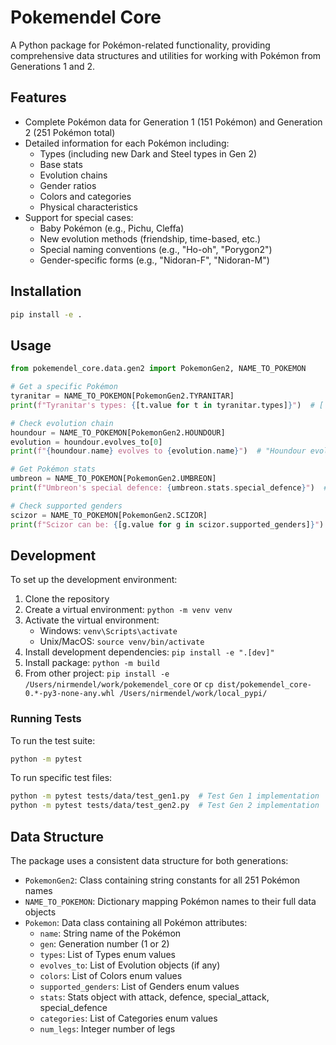 # Pokemendel Core

A Python package for Pokémon-related functionality, providing comprehensive data structures and utilities for working with Pokémon from Generations 1 and 2.

## Features

- Complete Pokémon data for Generation 1 (151 Pokémon) and Generation 2 (251 Pokémon total)
- Detailed information for each Pokémon including:
  - Types (including new Dark and Steel types in Gen 2)
  - Base stats
  - Evolution chains
  - Gender ratios
  - Colors and categories
  - Physical characteristics
- Support for special cases:
  - Baby Pokémon (e.g., Pichu, Cleffa)
  - New evolution methods (friendship, time-based, etc.)
  - Special naming conventions (e.g., "Ho-oh", "Porygon2")
  - Gender-specific forms (e.g., "Nidoran-F", "Nidoran-M")

## Installation

```bash
pip install -e .
```

## Usage

```python
from pokemendel_core.data.gen2 import PokemonGen2, NAME_TO_POKEMON

# Get a specific Pokémon
tyranitar = NAME_TO_POKEMON[PokemonGen2.TYRANITAR]
print(f"Tyranitar's types: {[t.value for t in tyranitar.types]}")  # ['ROCK', 'DARK']

# Check evolution chain
houndour = NAME_TO_POKEMON[PokemonGen2.HOUNDOUR]
evolution = houndour.evolves_to[0]
print(f"{houndour.name} evolves to {evolution.name}")  # "Houndour evolves to Houndoom"

# Get Pokémon stats
umbreon = NAME_TO_POKEMON[PokemonGen2.UMBREON]
print(f"Umbreon's special defence: {umbreon.stats.special_defence}")  # 130

# Check supported genders
scizor = NAME_TO_POKEMON[PokemonGen2.SCIZOR]
print(f"Scizor can be: {[g.value for g in scizor.supported_genders]}")  # ['MALE', 'FEMALE']
```

## Development

To set up the development environment:

1. Clone the repository
2. Create a virtual environment: `python -m venv venv`
3. Activate the virtual environment:
   - Windows: `venv\Scripts\activate`
   - Unix/MacOS: `source venv/bin/activate`
4. Install development dependencies: `pip install -e ".[dev]"`
5. Install package: `python -m build`
6. From other project: `pip install -e /Users/nirmendel/work/pokemendel_core` or `cp dist/pokemendel_core-0.*-py3-none-any.whl /Users/nirmendel/work/local_pypi/`

### Running Tests

To run the test suite:

```bash
python -m pytest
```

To run specific test files:

```bash
python -m pytest tests/data/test_gen1.py  # Test Gen 1 implementation
python -m pytest tests/data/test_gen2.py  # Test Gen 2 implementation
```

## Data Structure

The package uses a consistent data structure for both generations:

- `PokemonGen2`: Class containing string constants for all 251 Pokémon names
- `NAME_TO_POKEMON`: Dictionary mapping Pokémon names to their full data objects
- `Pokemon`: Data class containing all Pokémon attributes:
  - `name`: String name of the Pokémon
  - `gen`: Generation number (1 or 2)
  - `types`: List of Types enum values
  - `evolves_to`: List of Evolution objects (if any)
  - `colors`: List of Colors enum values
  - `supported_genders`: List of Genders enum values
  - `stats`: Stats object with attack, defence, special_attack, special_defence
  - `categories`: List of Categories enum values
  - `num_legs`: Integer number of legs
